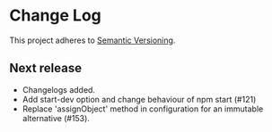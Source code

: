 # Change Log

This project adheres to [Semantic Versioning](http://semver.org/).

## Next release

* Changelogs added.
* Add start-dev option and change behaviour of npm start (#121)
* Replace 'assignObject' method in configuration for an immutable alternative (#153).
